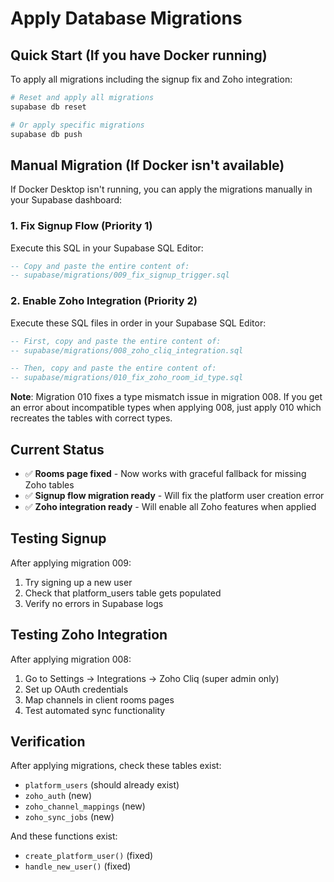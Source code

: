 # Apply Database Migrations

## Quick Start (If you have Docker running)

To apply all migrations including the signup fix and Zoho integration:

```bash
# Reset and apply all migrations
supabase db reset

# Or apply specific migrations
supabase db push
```

## Manual Migration (If Docker isn't available)

If Docker Desktop isn't running, you can apply the migrations manually in your Supabase dashboard:

### 1. Fix Signup Flow (Priority 1)
Execute this SQL in your Supabase SQL Editor:

```sql
-- Copy and paste the entire content of:
-- supabase/migrations/009_fix_signup_trigger.sql
```

### 2. Enable Zoho Integration (Priority 2)
Execute these SQL files in order in your Supabase SQL Editor:

```sql
-- First, copy and paste the entire content of:
-- supabase/migrations/008_zoho_cliq_integration.sql

-- Then, copy and paste the entire content of:
-- supabase/migrations/010_fix_zoho_room_id_type.sql
```

**Note**: Migration 010 fixes a type mismatch issue in migration 008. If you get an error about incompatible types when applying 008, just apply 010 which recreates the tables with correct types.

## Current Status

- ✅ **Rooms page fixed** - Now works with graceful fallback for missing Zoho tables
- ✅ **Signup flow migration ready** - Will fix the platform user creation error
- ✅ **Zoho integration ready** - Will enable all Zoho features when applied

## Testing Signup

After applying migration 009:
1. Try signing up a new user
2. Check that platform_users table gets populated
3. Verify no errors in Supabase logs

## Testing Zoho Integration

After applying migration 008:
1. Go to Settings → Integrations → Zoho Cliq (super admin only)
2. Set up OAuth credentials
3. Map channels in client rooms pages
4. Test automated sync functionality

## Verification

After applying migrations, check these tables exist:
- `platform_users` (should already exist)
- `zoho_auth` (new)
- `zoho_channel_mappings` (new)
- `zoho_sync_jobs` (new)

And these functions exist:
- `create_platform_user()` (fixed)
- `handle_new_user()` (fixed)

